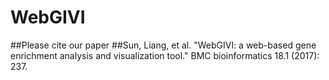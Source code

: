 # WebGIVI
##Please cite our paper
##Sun, Liang, et al. "WebGIVI: a web-based gene enrichment analysis and visualization tool." BMC bioinformatics 18.1 (2017): 237.
